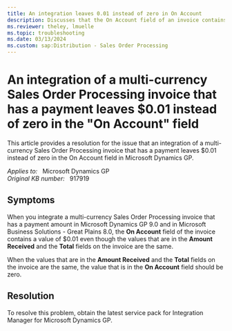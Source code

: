 ```yaml
---
title: An integration leaves 0.01 instead of zero in On Account
description: Discusses that the On Account field of an invoice contains $0.01 instead of zero when you integrate a multi-currency Sales Order Processing invoice that has a payment in Dynamics GP and in Great Plains. A service pack is available to fix this problem.
ms.reviewer: theley, lmuelle
ms.topic: troubleshooting
ms.date: 03/13/2024
ms.custom: sap:Distribution - Sales Order Processing
---
```

# An integration of a multi-currency Sales Order Processing invoice that has a payment leaves $0.01 instead of zero in the "On Account" field

This article provides a resolution for the issue that an integration of a multi-currency Sales Order Processing invoice that has a payment leaves $0.01 instead of zero in the On Account field in Microsoft Dynamics GP.

_Applies to:_ &nbsp; Microsoft Dynamics GP  
_Original KB number:_ &nbsp; 917919

## Symptoms

When you integrate a multi-currency Sales Order Processing invoice that has a payment amount in Microsoft Dynamics GP 9.0 and in Microsoft Business Solutions - Great Plains 8.0, the **On Account** field of the invoice contains a value of $0.01 even though the values that are in the **Amount Received** and the **Total** fields on the invoice are the same.

When the values that are in the **Amount Received** and the **Total** fields on the invoice are the same, the value that is in the **On Account** field should be zero.

## Resolution

To resolve this problem, obtain the latest service pack for Integration Manager for Microsoft Dynamics GP.
